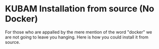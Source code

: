 # KUBAM Installation from source (No Docker)

For those who are appalled by the mere mention of the word "docker" we are not going to leave you hanging.  Here is how you could install it from source. 
 